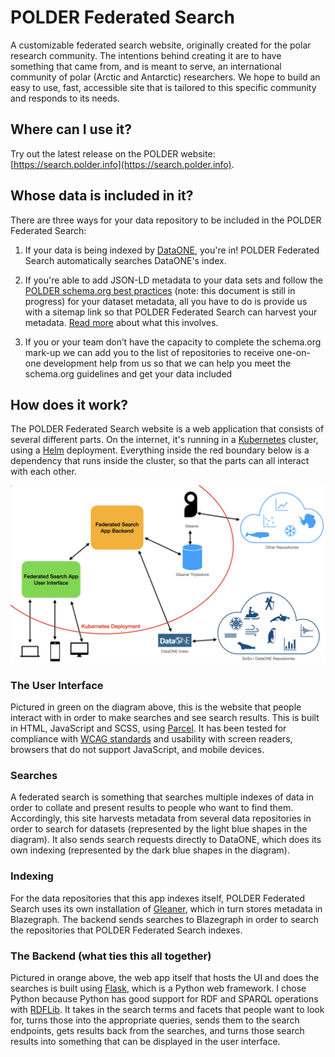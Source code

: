 # POLDER Federated Search

A customizable federated search website, originally created for the polar research community. The intentions behind creating it are to have something that came from, and is meant to serve, an international community of polar (Arctic and Antarctic) researchers. We hope to build an easy to use, fast, accessible site that is tailored to this specific community and responds to its needs.

## Where can I use it?
Try out the latest release on the POLDER website: [https://search.polder.info](https://search.polder.info).

## Whose data is included in it?
There are three ways for your data repository to be included in the POLDER Federated Search:

1. If your data is being indexed by [DataONE](https://www.dataone.org/), you're in! POLDER Federated Search automatically searches DataONE's index.

1. If you're able to add JSON-LD metadata to your data sets and follow the [POLDER schema.org best practices](https://docs.google.com/document/d/1r4OSRuVBfdJpMbyhjkhghHSeckraFEhxs0f1ld4aGkg) (note: this document is still in progress) for your dataset metadata, all you have to do is provide us with a sitemap link so that POLDER Federated Search can harvest your metadata. [Read more](inclusion-guidelines) about what this involves.

1. If you or your team don’t have the capacity to complete the schema.org mark-up we can add you to the list of repositories to receive one-on-one development help from us so that we can help you meet the schema.org guidelines and get your data included

## How does it work?

The POLDER Federated Search website is a web application that consists of several different parts. On the internet, it's running in a [Kubernetes](https://kubernetes.io) cluster, using a [Helm](https://helm.sh) deployment. Everything inside the red boundary below is a dependency that runs inside the cluster, so that the parts can all interact with each other.

![architecture-diagram](images/architecture-diagram.jpeg)

### The User Interface
Pictured in green on the diagram above, this is the website that people interact with in order to make searches and see search results. This is built in HTML, JavaScript and SCSS, using [Parcel](https://parceljs.org/). It has been tested for compliance with [WCAG standards](https://www.w3.org/WAI/standards-guidelines/wcag/) and usability with screen readers, browsers that do not support JavaScript, and mobile devices.

### Searches
A federated search is something that searches multiple indexes of data in order to collate and present results to people who want to find them. Accordingly, this site harvests metadata from several data repositories in order to search for datasets (represented by the light blue shapes in the diagram). It also sends search requests directly to DataONE, which does its own indexing (represented by the dark blue shapes in the diagram).

### Indexing
For the data repositories that this app indexes itself, POLDER Federated Search uses its own installation of [Gleaner](https://gleaner.io), which in turn stores metadata in Blazegraph. The backend sends searches to Blazegraph in order to search the repositories that POLDER Federated Search indexes.

### The Backend (what ties this all together)
Pictured in orange above, the web app itself that hosts the UI and does the searches is built using [Flask](https://flask.palletsprojects.com), which is a Python web framework. I chose Python because Python has good support for RDF and SPARQL operations with [RDFLib](https://rdflib.dev/). It takes in the search terms and facets that people want to look for, turns those into the appropriate queries, sends them to the search endpoints, gets results back from the searches, and turns those search results into something that can be displayed in the user interface.

